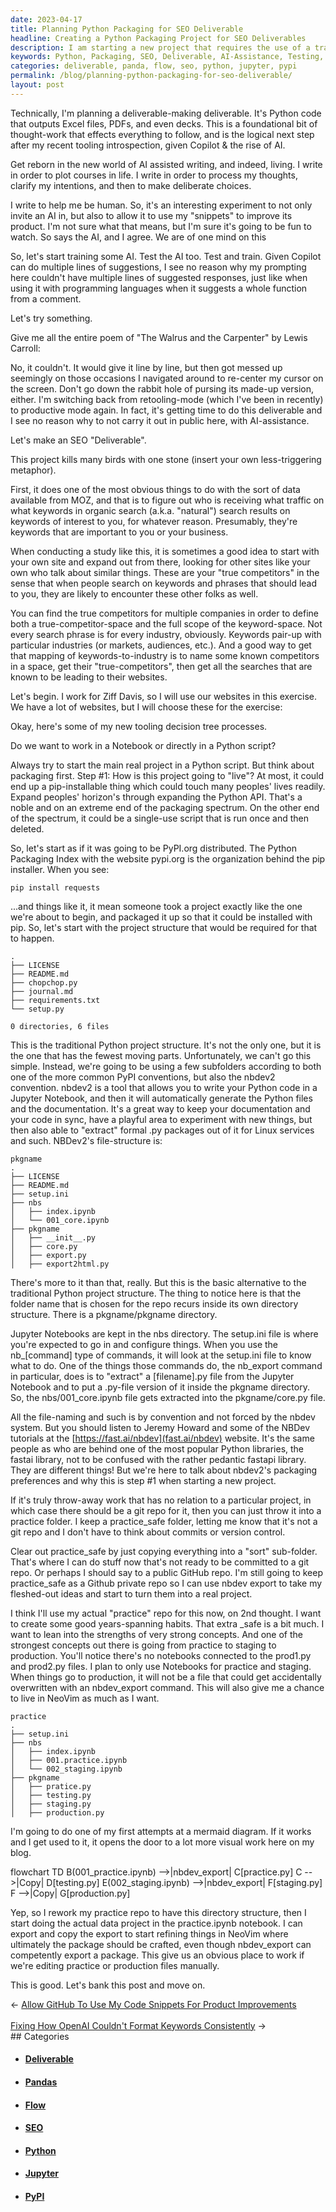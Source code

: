 ```yaml
---
date: 2023-04-17
title: Planning Python Packaging for SEO Deliverable
headline: Creating a Python Packaging Project for SEO Deliverables
description: I am starting a new project that requires the use of a traditional Python project structure, as well as AI-assistance and testing to ensure it works properly. I am conducting a study to determine the most important traffic and keywords for my business, and I am creating a deliverable-making deliverable with Python code to output Excel files, PDFs, and decks. All that tedious housekeeping work I'm delegating to AI.
keywords: Python, Packaging, SEO, Deliverable, AI-Assistance, Testing, Excel, PDF, Decks, PyPI, nbdev2, Jupyter Notebooks, setup.ini, index.ipynb, 001.practice.ipynb, 002_staging.ipynb, practice.py, testing.py, staging.py, production.py, mermaid diagrams, flow, data
categories: deliverable, panda, flow, seo, python, jupyter, pypi
permalink: /blog/planning-python-packaging-for-seo-deliverable/
layout: post
---
```



Technically, I'm planning a deliverable-making deliverable. It's Python code
that outputs Excel files, PDFs, and even decks. This is a foundational bit of
thought-work that effects everything to follow, and is the logical next step
after my recent tooling introspection, given Copilot & the rise of AI.

Get reborn in the new world of AI assisted writing, and indeed, living. I write
in order to plot courses in life. I write in order to process my thoughts,
clarify my intentions, and then to make deliberate choices.

I write to help me be human. So, it's an interesting experiment to not only
invite an AI in, but also to allow it to use my "snippets" to improve its
product. I'm not sure what that means, but I'm sure it's going to be fun to
watch. So says the AI, and I agree. We are of one mind on this

So, let's start training some AI. Test the AI too. Test and train. Given
Copilot can do multiple lines of suggestions, I see no reason why my prompting
here couldn't have multiple lines of suggested responses, just like when using
it with programming languages when it suggests a whole function from a comment.

Let's try something.

Give me all the entire poem of "The Walrus and the Carpenter" by Lewis Carroll:

No, it couldn't. It would give it line by line, but then got messed up
seemingly on those occasions I navigated around to re-center my cursor on the
screen. Don't go down the rabbit hole of pursing its made-up version, either.
I'm switching back from retooling-mode (which I've been in recently) to
productive mode again. In fact, it's getting time to do this deliverable and I
see no reason why to not carry it out in public here, with AI-assistance.

Let's make an SEO "Deliverable".

This project kills many birds with one stone (insert your own less-triggering
metaphor).

First, it does one of the most obvious things to do with the sort of data
available from MOZ, and that is to figure out who is receiving what traffic on
what keywords in organic search (a.k.a. "natural") search results on keywords
of interest to you, for whatever reason. Presumably, they're keywords that are
important to you or your business.

When conducting a study like this, it is sometimes a good idea to start with
your own site and expand out from there, looking for other sites like your own
who talk about similar things. These are your "true competitors" in the sense
that when people search on keywords and phrases that should lead to you, they
are likely to encounter these other folks as well.

You can find the true competitors for multiple companies in order to define
both a true-competitor-space and the full scope of the keyword-space. Not every
search phrase is for every industry, obviously. Keywords pair-up with
particular industries (or markets, audiences, etc.). And a good way to get that
mapping of keywords-to-industry is to name some known competitors in a space,
get their "true-competitors", then get all the searches that are known to be
leading to their websites.

Let's begin. I work for Ziff Davis, so I will use our websites in this
exercise. We have a lot of websites, but I will choose these for the exercise:

Okay, here's some of my new tooling decision tree processes.

Do we want to work in a Notebook or directly in a Python script?

Always try to start the main real project in a Python script. But think about
packaging first. Step #1: How is this project going to "live"? At most, it
could end up a pip-installable thing which could touch many peoples' lives
readily. Expand peoples' horizon's through expanding the Python API. That's a
noble and on an extreme end of the packaging spectrum. On the other end of the
spectrum, it could be a single-use script that is run once and then deleted.

So, let's start as if it was going to be PyPI.org distributed. The Python
Packaging Index with the website pypi.org is the organization behind the pip
installer. When you see:

    pip install requests

...and things like it, it mean someone took a project exactly like the one
we're about to begin, and packaged it up so that it could be installed with
pip. So, let's start with the project structure that would be required for that
to happen.

    .
    ├── LICENSE
    ├── README.md
    ├── chopchop.py
    ├── journal.md
    ├── requirements.txt
    └── setup.py

    0 directories, 6 files

This is the traditional Python project structure. It's not the only one, but it
is the one that has the fewest moving parts. Unfortunately, we can't go this
simple. Instead, we're going to be using a few subfolders according to both one
of the more common PyPI conventions, but also the nbdev2 convention. nbdev2 is
a tool that allows you to write your Python code in a Jupyter Notebook, and
then it will automatically generate the Python files and the documentation.
It's a great way to keep your documentation and your code in sync, have a
playful area to experiment with new things, but then also able to "extract"
formal .py packages out of it for Linux services and such. NBDev2's
file-structure is:

    pkgname
    .
    ├── LICENSE
    ├── README.md
    ├── setup.ini
    ├── nbs
    │   ├── index.ipynb
    │   └── 001_core.ipynb
    ├── pkgname
    │   ├── __init__.py
    │   ├── core.py
    │   ├── export.py
    │   ├── export2html.py

There's more to it than that, really. But this is the basic alternative to the
traditional Python project structure. The thing to notice here is that the
folder name that is chosen for the repo recurs inside its own directory
structure. There is a pkgname/pkgname directory.

Jupyter Notebooks are kept in the nbs directory. The setup.ini file is where
you're expected to go in and configure things. When you use the nb_[command]
type of commands, it will look at the setup.ini file to know what to do. One of
the things those commands do, the nb_export command in particular, does is to
"extract" a [filename].py file from the Jupyter Notebook and to put a .py-file
version of it inside the pkgname directory. So, the nbs/001_core.ipynb file
gets extracted into the pkgname/core.py file.

All the file-naming and such is by convention and not forced by the nbdev
system. But you should listen to Jeremy Howard and some of the NBDev tutorials
at the [https://fast.ai/nbdev](fast.ai/nbdev) website. It's the same people as
who are behind one of the most popular Python libraries, the fastai library,
not to be confused with the rather pedantic fastapi library. They are different
things! But we're here to talk about nbdev2's packaging preferences and why
this is step #1 when starting a new project.

If it's truly throw-away work that has no relation to a particular project, in
which case there should be a git repo for it, then you can just throw it into a
practice folder. I keep a practice_safe folder, letting me know that it's not a
git repo and I don't have to think about commits or version control.

Clear out practice_safe by just copying everything into a "sort" sub-folder.
That's where I can do stuff now that's not ready to be committed to a git repo.
Or perhaps I should say to a public GitHub repo. I'm still going to keep
practice_safe as a Github private repo so I can use nbdev export to take my
fleshed-out ideas and start to turn them into a real project.

I think I'll use my actual "practice" repo for this now, on 2nd thought. I want
to create some good years-spanning habits. That extra \_safe is a bit much. I
want to lean into the strengths of very strong concepts. And one of the
strongest concepts out there is going from practice to staging to production.
You'll notice there's no notebooks connected to the prod1.py and prod2.py
files. I plan to only use Notebooks for practice and staging. When things go to
production, it will not be a file that could get accidentally overwritten with
an nbdev_export command. This will also give me a chance to live in NeoVim as
much as I want.

    practice
    .
    ├── setup.ini
    ├── nbs
    │   ├── index.ipynb
    │   ├── 001.practice.ipynb
    │   └── 002_staging.ipynb
    ├── pkgname
    │   ├── pratice.py
    │   ├── testing.py
    │   ├── staging.py
    │   ├── production.py

I'm going to do one of my first attempts at a mermaid diagram. If it works and
I get used to it, it opens the door to a lot more visual work here on my blog.

<div class="mermaid">
flowchart TD
    B(001_practice.ipynb) -->|nbdev_export| C[practice.py]
    C -->|Copy| D[testing.py]
    E(002_staging.ipynb) -->|nbdev_export| F[staging.py]
    F -->|Copy| G[production.py]
</div>

Yep, so I rework my practice repo to have this directory structure, then I
start doing the actual data project in the practice.ipynb notebook. I can
export and copy the export to start refining things in NeoVim where ultimately
the package should be crafted, even though nbdev_export can competently export
a package. This give us an obvious place to work if we're editing practice or
production files manually.

This is good. Let's bank this post and move on.


<div class="arrow-links"><div class="post-nav-prev"><span class="arrow">&larr;&nbsp;</span><a href="/blog/allow-github-to-use-my-code-snippets-for-product-improvements/">Allow GitHub To Use My Code Snippets For Product Improvements</a></div> &nbsp; <div class="post-nav-next"><a href="/blog/fixing-how-openai-couldn-t-format-keywords-consistently/">Fixing How OpenAI Couldn't Format Keywords Consistently</a><span class="arrow">&nbsp;&rarr;</span></div></div>
## Categories

<ul>
<li><h4><a href='/deliverable/'>Deliverable</a></h4></li>
<li><h4><a href='/panda/'>Pandas</a></h4></li>
<li><h4><a href='/flow/'>Flow</a></h4></li>
<li><h4><a href='/seo/'>SEO</a></h4></li>
<li><h4><a href='/python/'>Python</a></h4></li>
<li><h4><a href='/jupyter/'>Jupyter</a></h4></li>
<li><h4><a href='/pypi/'>PyPI</a></h4></li></ul>